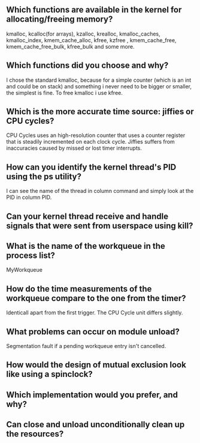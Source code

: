 ## Which functions are available in the kernel for allocating/freeing memory?
kmalloc, kcalloc(for arrays), kzalloc, krealloc, kmalloc_caches, kmalloc_index, kmem_cache_alloc, kfree, kzfree , kmem_cache_free, kmem_cache_free_bulk, kfree_bulk and some more.
## Which functions did you choose and why?
I chose the standard kmalloc, because for a simple counter (which is an int and could be on stack) and something i never need to be bigger or smaller, the simplest is fine. To free kmalloc i use kfree.
## Which is the more accurate time source: jiffies or CPU cycles?
CPU Cycles uses an high-resolution counter that uses a counter register that is steadily incremented on each clock cycle.
Jiffies suffers from inaccuracies caused by missed or lost timer interrupts.
## How can you identify the kernel thread's PID using the ps utility?
I can see the name of the thread in column command and simply look at the PID in column PID.
## Can your kernel thread receive and handle signals that were sent from userspace using kill?
## What is the name of the workqueue in the process list?
MyWorkqueue
## How do the time measurements of the workqueue compare to the one from the timer?
Identicall apart from the first trigger. The CPU Cycle unit differs slightly.
## What problems can occur on module unload?
Segmentation fault if a pending workqueue entry isn't cancelled.
## How would the design of mutual exclusion look like using a spinclock?
## Which implementation would you prefer, and why?
## Can close and unload unconditionally clean up the resources?
